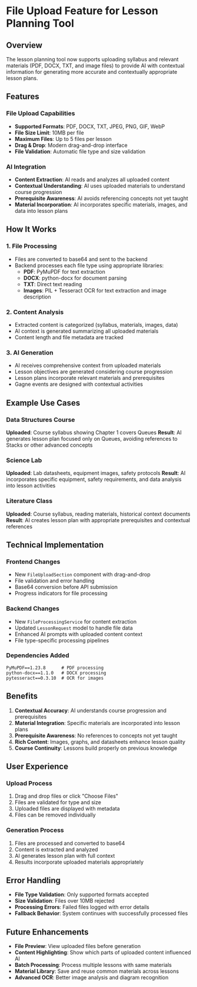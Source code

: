 # File Upload Feature for Lesson Planning Tool

## Overview
The lesson planning tool now supports uploading syllabus and relevant materials (PDF, DOCX, TXT, and image files) to provide AI with contextual information for generating more accurate and contextually appropriate lesson plans.

## Features

### File Upload Capabilities
- **Supported Formats**: PDF, DOCX, TXT, JPEG, PNG, GIF, WebP
- **File Size Limit**: 10MB per file
- **Maximum Files**: Up to 5 files per lesson
- **Drag & Drop**: Modern drag-and-drop interface
- **File Validation**: Automatic file type and size validation

### AI Integration
- **Content Extraction**: AI reads and analyzes all uploaded content
- **Contextual Understanding**: AI uses uploaded materials to understand course progression
- **Prerequisite Awareness**: AI avoids referencing concepts not yet taught
- **Material Incorporation**: AI incorporates specific materials, images, and data into lesson plans

## How It Works

### 1. File Processing
- Files are converted to base64 and sent to the backend
- Backend processes each file type using appropriate libraries:
  - **PDF**: PyMuPDF for text extraction
  - **DOCX**: python-docx for document parsing
  - **TXT**: Direct text reading
  - **Images**: PIL + Tesseract OCR for text extraction and image description

### 2. Content Analysis
- Extracted content is categorized (syllabus, materials, images, data)
- AI context is generated summarizing all uploaded materials
- Content length and file metadata are tracked

### 3. AI Generation
- AI receives comprehensive context from uploaded materials
- Lesson objectives are generated considering course progression
- Lesson plans incorporate relevant materials and prerequisites
- Gagne events are designed with contextual activities

## Example Use Cases

### Data Structures Course
**Uploaded**: Course syllabus showing Chapter 1 covers Queues
**Result**: AI generates lesson plan focused only on Queues, avoiding references to Stacks or other advanced concepts

### Science Lab
**Uploaded**: Lab datasheets, equipment images, safety protocols
**Result**: AI incorporates specific equipment, safety requirements, and data analysis into lesson activities

### Literature Class
**Uploaded**: Course syllabus, reading materials, historical context documents
**Result**: AI creates lesson plan with appropriate prerequisites and contextual references

## Technical Implementation

### Frontend Changes
- New `FileUploadSection` component with drag-and-drop
- File validation and error handling
- Base64 conversion before API submission
- Progress indicators for file processing

### Backend Changes
- New `FileProcessingService` for content extraction
- Updated `LessonRequest` model to handle file data
- Enhanced AI prompts with uploaded content context
- File type-specific processing pipelines

### Dependencies Added
```
PyMuPDF==1.23.8      # PDF processing
python-docx==1.1.0   # DOCX processing
pytesseract==0.3.10  # OCR for images
```

## Benefits

1. **Contextual Accuracy**: AI understands course progression and prerequisites
2. **Material Integration**: Specific materials are incorporated into lesson plans
3. **Prerequisite Awareness**: No references to concepts not yet taught
4. **Rich Content**: Images, graphs, and datasheets enhance lesson quality
5. **Course Continuity**: Lessons build properly on previous knowledge

## User Experience

### Upload Process
1. Drag and drop files or click "Choose Files"
2. Files are validated for type and size
3. Uploaded files are displayed with metadata
4. Files can be removed individually

### Generation Process
1. Files are processed and converted to base64
2. Content is extracted and analyzed
3. AI generates lesson plan with full context
4. Results incorporate uploaded materials appropriately

## Error Handling

- **File Type Validation**: Only supported formats accepted
- **Size Validation**: Files over 10MB rejected
- **Processing Errors**: Failed files logged with error details
- **Fallback Behavior**: System continues with successfully processed files

## Future Enhancements

- **File Preview**: View uploaded files before generation
- **Content Highlighting**: Show which parts of uploaded content influenced AI
- **Batch Processing**: Process multiple lessons with same materials
- **Material Library**: Save and reuse common materials across lessons
- **Advanced OCR**: Better image analysis and diagram recognition
